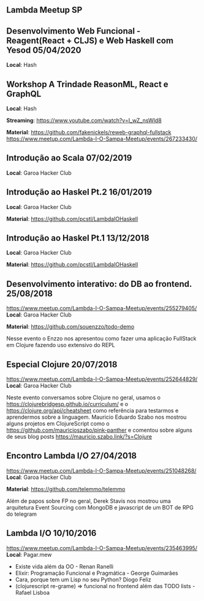 ## Lambda Meetup SP

## Desenvolvimento Web Funcional - Reagent(React + CLJS) e Web Haskell com Yesod 05/04/2020
**Local**: Hash 

## Workshop A Trindade ReasonML, React e GraphQL
**Local**: Hash 

**Streaming**: https://www.youtube.com/watch?v=I_wZ_nsWld8

**Material**: https://github.com/fakenickels/reweb-graphql-fullstack
https://www.meetup.com/Lambda-I-O-Sampa-Meetup/events/267233430/

## Introdução ao Scala 07/02/2019
**Local**: Garoa Hacker Club

## Introdução ao Haskel Pt.2 16/01/2019
**Local**: Garoa Hacker Club

**Material**: https://github.com/pcstl/LambdaIOHaskell

## Introdução ao Haskel Pt.1 13/12/2018
**Local**: Garoa Hacker Club

**Material**: https://github.com/pcstl/LambdaIOHaskell

## Desenvolvimento interativo: do DB ao frontend. 25/08/2018
https://www.meetup.com/Lambda-I-O-Sampa-Meetup/events/255279405/
**Local**: Garoa Hacker Club

**Material**: https://github.com/souenzzo/todo-demo

Nesse evento o Enzzo nos apresentou como fazer uma aplicação FullStack em Clojure fazendo uso extensivo do REPL

## Especial Clojure 20/07/2018
https://www.meetup.com/Lambda-I-O-Sampa-Meetup/events/252644829/
**Local**: Garoa Hacker Club

Neste evento conversamos sobre Clojure no geral, usamos o https://clojurebridgesp.github.io/curriculum/ e o https://clojure.org/api/cheatsheet como referência para testarmos e aprendermos sobre a linguagem.
Mauricio Eduardo Szabo nos mostrou alguns projetos em ClojureScript como o https://github.com/mauricioszabo/pink-panther e comentou sobre alguns de seus blog posts https://mauricio.szabo.link/?s=Clojure

## Encontro Lambda I/O 27/04/2018
https://www.meetup.com/Lambda-I-O-Sampa-Meetup/events/251048268/
**Local**: Garoa Hacker Club

**Material**: https://github.com/telemmo/telemmo

Além de papos sobre FP no geral, Derek Stavis nos mostrou uma arquitetura Event Sourcing com MongoDB e javascript de um BOT de RPG do telegram

## Lambda I/O 10/10/2016
https://www.meetup.com/Lambda-I-O-Sampa-Meetup/events/235463995/
**Local**: Pagar.mew

- Existe vida além da OO - Renan Ranelli
- Elixir: Programação Funcional e Pragmática - George Guimarães
- Cara, porque tem um Lisp no seu Python? Diogo Feliz 
- (clojurescript re-grame) => funcional no frontend além das TODO lists - Rafael Lisboa

